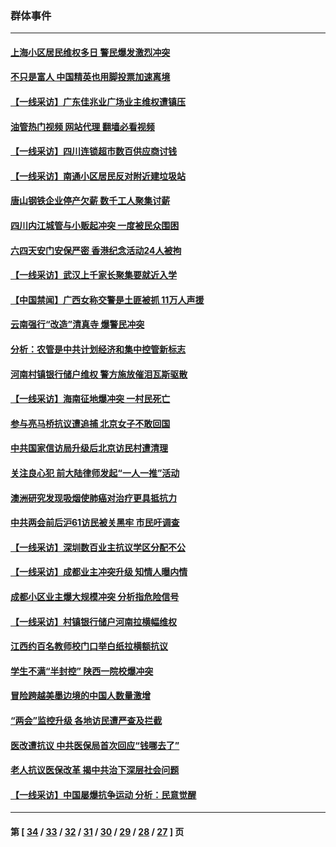 ### 群体事件
---
#### [上海小区居民维权多日 警民爆发激烈冲突](../../pages/ncid279/n14029221.md?07070045) 
#### [不只是富人 中国精英也用脚投票加速离境](../../pages/ncid279/n14029086.md?07070045) 
#### [【一线采访】广东佳兆业广场业主维权遭镇压](../../pages/ncid279/n14028175.md?07070045) 
#### [油管热门视频 网站代理 翻墙必看视频](http://138.2.39.72:81/youtube.html?epic-marker?07070045)
#### [【一线采访】四川连锁超市数百供应商讨钱](../../pages/ncid279/n14025102.md?07070045) 
#### [【一线采访】南通小区居民反对附近建垃圾站](../../pages/ncid279/n14021690.md?07070045) 
#### [唐山钢铁企业停产欠薪 数千工人聚集讨薪](../../pages/ncid279/n14017404.md?07070045) 
#### [四川内江城管与小贩起冲突 一度被民众围困](../../pages/ncid279/n14015922.md?07070045) 
#### [六四天安门安保严密 香港纪念活动24人被拘](../../pages/ncid279/n14009800.md?07070045) 
#### [【一线采访】武汉上千家长聚集要就近入学](../../pages/ncid279/n14009497.md?07070045) 
#### [【中国禁闻】广西女称交警是土匪被抓 11万人声援](../../pages/ncid279/n14006869.md?07070045) 
#### [云南强行“改造”清真寺 爆警民冲突](../../pages/ncid279/n14005561.md?07070045) 
#### [分析：农管是中共计划经济和集中控管新标志](../../pages/ncid279/n14000665.md?07070045) 
#### [河南村镇银行储户维权 警方施放催泪瓦斯驱散](../../pages/ncid279/n13998750.md?07070045) 
#### [【一线采访】海南征地爆冲突 一村民死亡](../../pages/ncid279/n13989137.md?07070045) 
#### [参与亮马桥抗议遭追捕 北京女子不敢回国](../../pages/ncid279/n13985420.md?07070045) 
#### [中共国家信访局升级后北京访民村遭清理](../../pages/ncid279/n13984826.md?07070045) 
#### [关注良心犯 前大陆律师发起“一人一推”活动](../../pages/ncid279/n13980524.md?07070045) 
#### [澳洲研究发现吸烟使肺癌对治疗更具抵抗力](../../pages/ncid279/n13977762.md?07070045) 
#### [中共两会前后沪61访民被关黑牢 市民吁调查](../../pages/ncid279/n13976054.md?07070045) 
#### [【一线采访】深圳数百业主抗议学区分配不公](../../pages/ncid279/n13976680.md?07070045) 
#### [【一线采访】成都业主冲突升级 知情人曝内情](../../pages/ncid279/n13965289.md?07070045) 
#### [成都小区业主爆大规模冲突 分析指危险信号](../../pages/ncid279/n13964520.md?07070045) 
#### [【一线采访】村镇银行储户河南拉横幅维权](../../pages/ncid279/n13964555.md?07070045) 
#### [江西约百名教师校门口举白纸拉横额抗议](../../pages/ncid279/n13958579.md?07070045) 
#### [学生不满“半封控” 陕西一院校爆冲突](../../pages/ncid279/n13946647.md?07070045) 
#### [冒险跨越美墨边境的中国人数量激增](../../pages/ncid279/n13946742.md?07070045) 
#### [“两会”监控升级 各地访民遭严查及拦截](../../pages/ncid279/n13942702.md?07070045) 
#### [医改遭抗议 中共医保局首次回应“钱哪去了”](../../pages/ncid279/n13938290.md?07070045) 
#### [老人抗议医保改革 揭中共治下深层社会问题](../../pages/ncid279/n13934963.md?07070045) 
#### [【一线采访】中国屡爆抗争运动 分析：民意觉醒](../../pages/ncid279/n13934024.md?07070045) 

---
#### 第 [ [34](./34.md?07070045) / [33](./33.md?07070045) / [32](./32.md?07070045) / [31](./31.md?07070045) / [30](./30.md?07070045) / [29](./29.md?07070045) / [28](./28.md?07070045) / [27](./27.md?07070045) ] 页
